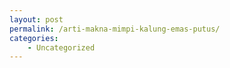 ```yaml
---
layout: post
permalink: /arti-makna-mimpi-kalung-emas-putus/
categories:
    - Uncategorized
---
```


